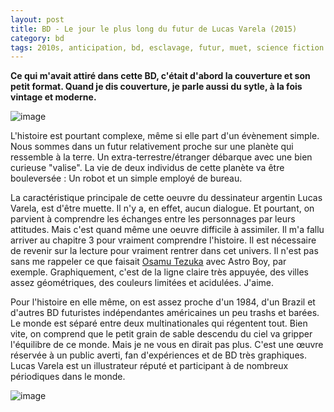 ```yaml
---
layout: post
title: BD - Le jour le plus long du futur de Lucas Varela (2015)
category: bd
tags: 2010s, anticipation, bd, esclavage, futur, muet, science fiction
---
```

**Ce qui m'avait attiré dans cette BD, c'était d'abord la couverture et son petit format. Quand je dis couverture, je parle aussi du sytle, à la fois vintage et moderne.**

![image](https://filedn.eu/llqi9IBxlYouGRXYG2xlROb/img/2018/jour-le-plus-long-du-futur.jpg)

L'histoire est pourtant complexe, même si elle part d'un évènement simple. Nous sommes dans un futur relativement proche sur une planète qui ressemble à la terre. Un extra-terrestre/étranger débarque avec une bien curieuse "valise". La vie de deux individus de cette planète va être bouleversée : Un robot et un simple employé de bureau.

La caractéristique principale de cette oeuvre du dessinateur argentin Lucas Varela, est d'être muette. Il n'y a, en effet, aucun dialogue. Et pourtant, on parvient à comprendre les échanges entre les personnages par leurs attitudes. Mais c'est quand même une oeuvre difficile à assimiler. Il m'a fallu arriver au chapitre 3 pour vraiment comprendre l'histoire. Il est nécessaire de revenir sur la lecture pour vraiment rentrer dans cet univers. Il n'est pas sans me rappeler ce que faisait <a href="https://cheziceman.wordpress.com/2017/03/14/bd-pluto-de-naoki-urasawa/">Osamu Tezuka</a> avec Astro Boy, par exemple. Graphiquement, c'est de la ligne claire très appuyée, des villes assez géométriques, des couleurs limitées et acidulées. J'aime.

Pour l'histoire en elle même, on est assez proche d'un 1984, d'un Brazil et d'autres BD futuristes indépendantes américaines un peu trashs et barées. Le monde est séparé entre deux multinationales qui régentent tout. Bien vite, on comprend que le petit grain de sable descendu du ciel va gripper l'équilibre de ce monde. Mais je ne vous en dirait pas plus. C'est une œuvre réservée à un public averti, fan d'expériences et de BD très graphiques. Lucas Varela est un illustrateur réputé et participant à de nombreux périodiques dans le monde.

![image](https://filedn.eu/llqi9IBxlYouGRXYG2xlROb/img/2018/jour-le-plus-long-du-futur2.jpg)
